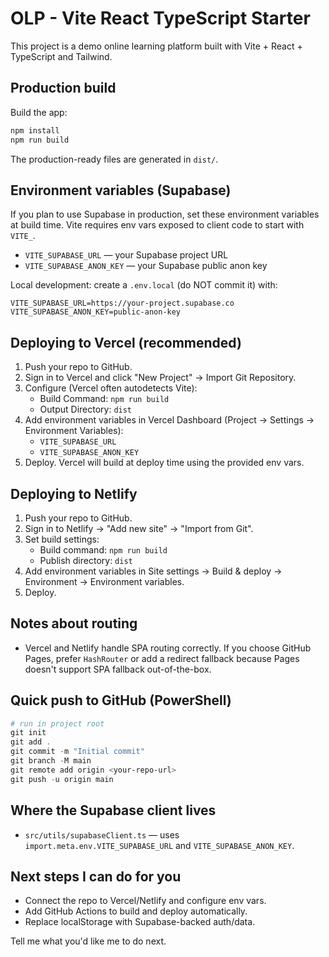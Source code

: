 # OLP - Vite React TypeScript Starter

This project is a demo online learning platform built with Vite + React + TypeScript and Tailwind.

## Production build

Build the app:

```powershell
npm install
npm run build
```

The production-ready files are generated in `dist/`.

## Environment variables (Supabase)

If you plan to use Supabase in production, set these environment variables at build time. Vite requires env vars exposed to client code to start with `VITE_`.

- `VITE_SUPABASE_URL` — your Supabase project URL
- `VITE_SUPABASE_ANON_KEY` — your Supabase public anon key

Local development: create a `.env.local` (do NOT commit it) with:

```
VITE_SUPABASE_URL=https://your-project.supabase.co
VITE_SUPABASE_ANON_KEY=public-anon-key
```

## Deploying to Vercel (recommended)

1. Push your repo to GitHub.
2. Sign in to Vercel and click "New Project" → Import Git Repository.
3. Configure (Vercel often autodetects Vite):
   - Build Command: `npm run build`
   - Output Directory: `dist`
4. Add environment variables in Vercel Dashboard (Project → Settings → Environment Variables):
   - `VITE_SUPABASE_URL`
   - `VITE_SUPABASE_ANON_KEY`
5. Deploy. Vercel will build at deploy time using the provided env vars.

## Deploying to Netlify

1. Push your repo to GitHub.
2. Sign in to Netlify → "Add new site" → "Import from Git".
3. Set build settings:
   - Build command: `npm run build`
   - Publish directory: `dist`
4. Add environment variables in Site settings → Build & deploy → Environment → Environment variables.
5. Deploy.

## Notes about routing

- Vercel and Netlify handle SPA routing correctly. If you choose GitHub Pages, prefer `HashRouter` or add a redirect fallback because Pages doesn't support SPA fallback out-of-the-box.

## Quick push to GitHub (PowerShell)

```powershell
# run in project root
git init
git add .
git commit -m "Initial commit"
git branch -M main
git remote add origin <your-repo-url>
git push -u origin main
```

## Where the Supabase client lives

- `src/utils/supabaseClient.ts` — uses `import.meta.env.VITE_SUPABASE_URL` and `VITE_SUPABASE_ANON_KEY`.

## Next steps I can do for you

- Connect the repo to Vercel/Netlify and configure env vars.
- Add GitHub Actions to build and deploy automatically.
- Replace localStorage with Supabase-backed auth/data.

Tell me what you'd like me to do next.